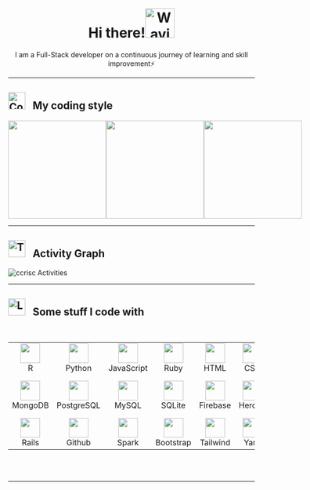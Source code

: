 <div align="center">
<h1> <b>Hi there!</b><img src="https://raw.githubusercontent.com/Tarikul-Islam-Anik/Animated-Fluent-Emojis/master/Emojis/Hand%20gestures/Waving%20Hand.png" alt="Waving Hand" width="60px"></h1>
  <p>I am a Full-Stack developer on a continuous journey of learning and skill improvement⚡ </p>
</div>

<hr>

<!--
**ccrisc/ccrisc** is a ✨ _special_ ✨ repository because its `README.md` (this file) appears on your GitHub profile.
Here are some ideas to get you started:
- 🔭 I’m currently working on ...
- 🌱 I’m currently learning ...
- 👯 I’m looking to collaborate on ...
- 🤔 I’m looking for help with ...
- 💬 Ask me about ...
- 📫 How to reach me: ...
- 😄 Pronouns: ...
- ⚡ Fun fact: ...
-->

<h2 align="left"> <img src="https://raw.githubusercontent.com/Tarikul-Islam-Anik/Animated-Fluent-Emojis/master/Emojis/Travel%20and%20places/Comet.png" alt="Comet" width="35" /> &nbsp; My coding style </h2>
<div style="display: flex; align-items: center;" align="center">
  <img height="200" src="https://github-readme-stats.vercel.app/api/top-langs/?username=ccrisc&layout=pie" />
  <img height="200" src="https://github-readme-stats.vercel.app/api/top-langs/?username=ccrisc" />
  <img height="200" src="https://github-readme-streak-stats.herokuapp.com/?user=ccrisc" />
</div>


<hr>

<h2 align="left"> <img src="https://raw.githubusercontent.com/Tarikul-Islam-Anik/Animated-Fluent-Emojis/master/Emojis/People%20with%20professions/Technologist%20Medium-Light%20Skin%20Tone.png" alt="Technologist Medium-Light Skin Tone" width="35" /> &nbsp; Activity Graph</h2>
<img align="center" src="https://github-readme-activity-graph.vercel.app/graph?username=ccrisc&theme=github-light" alt="ccrisc Activities"/>

<hr>

<h2 align="left"> <img src="https://raw.githubusercontent.com/Tarikul-Islam-Anik/Telegram-Animated-Emojis/main/Objects/Laptop.webp" alt="Laptop" width="35" /> &nbsp; Some stuff I code with </h2>

<table>
<div style="display: flex; align-items: flex-start; align: center">
<table align="center">
  <tr>
    <td align="center" width="96">
        <img src="https://cdn.jsdelivr.net/gh/devicons/devicon@latest/icons/rstudio/rstudio-original.svg" width="40" height="40" />
      <br>R
    </td>
    <td align="center" width="96">
        <img src="https://cdn.jsdelivr.net/gh/devicons/devicon@latest/icons/python/python-original.svg" width="40" height="40" />
      <br>Python
    </td>
    <td align="center" width="96">
        <img src="https://cdn.jsdelivr.net/gh/devicons/devicon@latest/icons/javascript/javascript-original.svg" width="40" height="40" />
      <br>JavaScript
    </td>
    <td align="center" width="96">
        <img src="https://cdn.jsdelivr.net/gh/devicons/devicon@latest/icons/ruby/ruby-original.svg" width="40" height="40" />
      <br>Ruby
    </td>
    <td align="center" width="96">
        <img src="https://cdn.jsdelivr.net/gh/devicons/devicon@latest/icons/html5/html5-original.svg" width="40" height="40" />
      <br>HTML
    </td>
    <td align="center" width="96">
        <img src="https://cdn.jsdelivr.net/gh/devicons/devicon@latest/icons/css3/css3-original.svg" width="40" height="40" />
      <br>CSS
    </td>
    <td align="center" width="96">
        <img src="https://cdn.jsdelivr.net/gh/devicons/devicon@latest/icons/sqldeveloper/sqldeveloper-original.svg" width="40" height="40" />
      <br>SQL
    </td>
    <td align="center" width="96">
        <img src="https://cdn.jsdelivr.net/gh/devicons/devicon@latest/icons/php/php-original.svg" width="40" height="40" />
      <br>PHP
    </td>
    <td align="center" width="96">
        <img src="https://cdn.jsdelivr.net/gh/devicons/devicon@latest/icons/latex/latex-original.svg" width="40" height="40" />
      <br>LaTex
    </td>
  </tr>
  
  
  
  <tr>
    <td align="center" width="96">
      <img src="https://cdn.jsdelivr.net/gh/devicons/devicon@latest/icons/mongodb/mongodb-original.svg" width="40" height="40" />
      <br>MongoDB
    </td>
  <td align="center" width="96">
        <img src="https://cdn.jsdelivr.net/gh/devicons/devicon@latest/icons/postgresql/postgresql-original.svg" width="40" height="40" />
      <br>PostgreSQL
    <td align="center" width="96">
        <img src="https://cdn.jsdelivr.net/gh/devicons/devicon@latest/icons/mysql/mysql-original.svg" width="40" height="40" />
      <br>MySQL
    </td>
    <td align="center" width="96"> 
        <img src="https://cdn.jsdelivr.net/gh/devicons/devicon@latest/icons/sqlite/sqlite-original.svg" width="40" height="40" />
      <br>SQLite
    </td>
    <td align="center" width="96"> 
        <img src="https://cdn.jsdelivr.net/gh/devicons/devicon@latest/icons/firebase/firebase-original.svg" width="40" height="40" />
      <br>Firebase
    </td>
    <td align="center" width="96">
        <img src="https://cdn.jsdelivr.net/gh/devicons/devicon@latest/icons/heroku/heroku-original.svg"  width="40" height="40" />
      <br>Heroku
    </td>
    <td align="center" width="96">
        <img src="https://cdn.jsdelivr.net/gh/devicons/devicon@latest/icons/amazonwebservices/amazonwebservices-original-wordmark.svg" width="40" height="40" />
      <br>Heroku
    </td>
    <td align="center" width="96">
        <img src="https://cdn.jsdelivr.net/gh/devicons/devicon@latest/icons/googlecloud/googlecloud-original.svg" width="40" height="40" />
      <br>Google Cloud
    </td>
    <td align="center" width="96">
        <img src="https://cdn.jsdelivr.net/gh/devicons/devicon@latest/icons/docker/docker-original.svg" width="40" height="40" />
      <br>Docker
    </td>
  </tr>

  
 <tr>
      <td align="center" width="96">
        <img src="https://cdn.jsdelivr.net/gh/devicons/devicon@latest/icons/rails/rails-plain.svg" width="40" height="40" />
      <br>Rails
    </td>
   <td align="center" width="96">
     <img src="https://cdn.jsdelivr.net/gh/devicons/devicon@latest/icons/github/github-original.svg" width="40" height="40" />
     <br>Github
   </td>
   <td align="center" width="96">
     <img src="https://cdn.jsdelivr.net/gh/devicons/devicon@latest/icons/apachespark/apachespark-original.svg" width="40" height="40" />
      <br>Spark
    </td>
       <td align="center" width="96">
     <img src="https://cdn.jsdelivr.net/gh/devicons/devicon@latest/icons/bootstrap/bootstrap-original.svg" width="40" height="40" />
      <br>Bootstrap
    </td>
    <td align="center" width="96">
      <img src="https://cdn.jsdelivr.net/gh/devicons/devicon@latest/icons/tailwindcss/tailwindcss-original.svg" width="40" height="40" />
      <br>Tailwind
    </td>
        <td align="center" width="96">
     <img src="https://cdn.jsdelivr.net/gh/devicons/devicon@latest/icons/yarn/yarn-original.svg" width="40" height="40" />
      <br>Yarn
    </td>
            <td align="center" width="96">
     <img src="https://cdn.jsdelivr.net/gh/devicons/devicon@latest/icons/wordpress/wordpress-plain.svg" width="40" height="40" />
      <br>Wordpress
    </td>
   <td align="center" width="96">
     <img src="https://cdn.jsdelivr.net/gh/devicons/devicon@latest/icons/hadoop/hadoop-original.svg" width="40" height="40" />
      <br>Hadoop
    </td>
       <td align="center" width="96">
     <img src="https://cdn.jsdelivr.net/gh/devicons/devicon@latest/icons/bash/bash-original.svg" width="40" height="40" />
      <br>Bash
    </td>
   
   
 </tr>
</table>
<br><br>
</table>

<hr>

